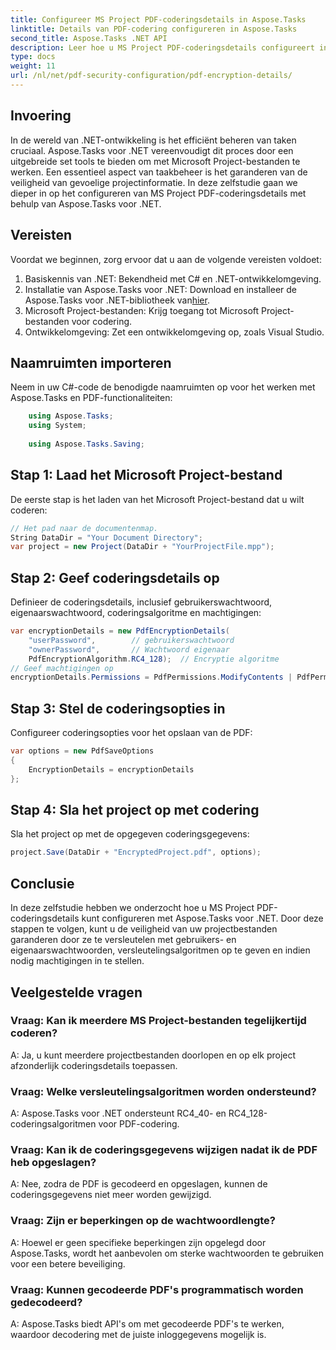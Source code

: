 ```yaml
---
title: Configureer MS Project PDF-coderingsdetails in Aspose.Tasks
linktitle: Details van PDF-codering configureren in Aspose.Tasks
second_title: Aspose.Tasks .NET API
description: Leer hoe u MS Project PDF-coderingsdetails configureert in Aspose.Tasks voor .NET. Beveilig uw projectbestanden met gebruikers- en eigenaarwachtwoorden.
type: docs
weight: 11
url: /nl/net/pdf-security-configuration/pdf-encryption-details/
---
```

## Invoering
In de wereld van .NET-ontwikkeling is het efficiënt beheren van taken cruciaal. Aspose.Tasks voor .NET vereenvoudigt dit proces door een uitgebreide set tools te bieden om met Microsoft Project-bestanden te werken. Een essentieel aspect van taakbeheer is het garanderen van de veiligheid van gevoelige projectinformatie. In deze zelfstudie gaan we dieper in op het configureren van MS Project PDF-coderingsdetails met behulp van Aspose.Tasks voor .NET.
## Vereisten
Voordat we beginnen, zorg ervoor dat u aan de volgende vereisten voldoet:
1. Basiskennis van .NET: Bekendheid met C# en .NET-ontwikkelomgeving.
2.  Installatie van Aspose.Tasks voor .NET: Download en installeer de Aspose.Tasks voor .NET-bibliotheek van[hier](https://releases.aspose.com/tasks/net/).
3. Microsoft Project-bestanden: Krijg toegang tot Microsoft Project-bestanden voor codering.
4. Ontwikkelomgeving: Zet een ontwikkelomgeving op, zoals Visual Studio.

## Naamruimten importeren
Neem in uw C#-code de benodigde naamruimten op voor het werken met Aspose.Tasks en PDF-functionaliteiten:
```csharp
    using Aspose.Tasks;
    using System;
    
    using Aspose.Tasks.Saving;
```
## Stap 1: Laad het Microsoft Project-bestand
De eerste stap is het laden van het Microsoft Project-bestand dat u wilt coderen:
```csharp
// Het pad naar de documentenmap.
String DataDir = "Your Document Directory";
var project = new Project(DataDir + "YourProjectFile.mpp");
```
## Stap 2: Geef coderingsdetails op
Definieer de coderingsdetails, inclusief gebruikerswachtwoord, eigenaarswachtwoord, coderingsalgoritme en machtigingen:
```csharp
var encryptionDetails = new PdfEncryptionDetails(
    "userPassword",        // gebruikerswachtwoord
    "ownerPassword",       // Wachtwoord eigenaar
    PdfEncryptionAlgorithm.RC4_128);  // Encryptie algoritme
// Geef machtigingen op
encryptionDetails.Permissions = PdfPermissions.ModifyContents | PdfPermissions.ModifyAnnotations;
```
## Stap 3: Stel de coderingsopties in
Configureer coderingsopties voor het opslaan van de PDF:
```csharp
var options = new PdfSaveOptions
{
    EncryptionDetails = encryptionDetails
};
```
## Stap 4: Sla het project op met codering
Sla het project op met de opgegeven coderingsgegevens:
```csharp
project.Save(DataDir + "EncryptedProject.pdf", options);
```

## Conclusie
In deze zelfstudie hebben we onderzocht hoe u MS Project PDF-coderingsdetails kunt configureren met Aspose.Tasks voor .NET. Door deze stappen te volgen, kunt u de veiligheid van uw projectbestanden garanderen door ze te versleutelen met gebruikers- en eigenaarswachtwoorden, versleutelingsalgoritmen op te geven en indien nodig machtigingen in te stellen.
## Veelgestelde vragen
### Vraag: Kan ik meerdere MS Project-bestanden tegelijkertijd coderen?
A: Ja, u kunt meerdere projectbestanden doorlopen en op elk project afzonderlijk coderingsdetails toepassen.
### Vraag: Welke versleutelingsalgoritmen worden ondersteund?
A: Aspose.Tasks voor .NET ondersteunt RC4_40- en RC4_128-coderingsalgoritmen voor PDF-codering.
### Vraag: Kan ik de coderingsgegevens wijzigen nadat ik de PDF heb opgeslagen?
A: Nee, zodra de PDF is gecodeerd en opgeslagen, kunnen de coderingsgegevens niet meer worden gewijzigd.
### Vraag: Zijn er beperkingen op de wachtwoordlengte?
A: Hoewel er geen specifieke beperkingen zijn opgelegd door Aspose.Tasks, wordt het aanbevolen om sterke wachtwoorden te gebruiken voor een betere beveiliging.
### Vraag: Kunnen gecodeerde PDF's programmatisch worden gedecodeerd?
A: Aspose.Tasks biedt API's om met gecodeerde PDF's te werken, waardoor decodering met de juiste inloggegevens mogelijk is.